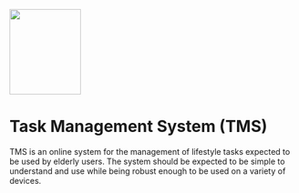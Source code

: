 <img src="https://cdn.rawgit.com/davidschaeffer2/tms/master/static/img/TMS_Logo.svg" 
    width="125" height="150" viewbox="250 250 125 150"/>

# Task Management System (TMS)

TMS is an online system for the management of lifestyle tasks expected to be
used by elderly users. The system should be expected to be simple to understand
and use while being robust enough to be used on a variety of devices.